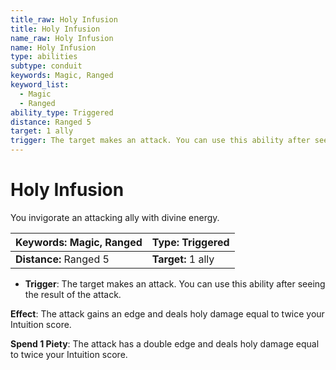 ```yaml
---
title_raw: Holy Infusion
title: Holy Infusion
name_raw: Holy Infusion
name: Holy Infusion
type: abilities
subtype: conduit
keywords: Magic, Ranged
keyword_list:
  - Magic
  - Ranged
ability_type: Triggered
distance: Ranged 5
target: 1 ally
trigger: The target makes an attack. You can use this ability after seeing the result of the attack.
---
```


# Holy Infusion

You invigorate an attacking ally with divine energy.

| **Keywords:** Magic, Ranged | **Type:** Triggered |
| :-------------------------- | :------------------ |
| **Distance:** Ranged 5      | **Target:** 1 ally  |

- **Trigger**: The target makes an attack. You can use this ability after seeing the result of the attack.

**Effect**: The attack gains an edge and deals holy damage equal to twice your Intuition score.

**Spend 1 Piety**: The attack has a double edge and deals holy damage equal to twice your Intuition score.
